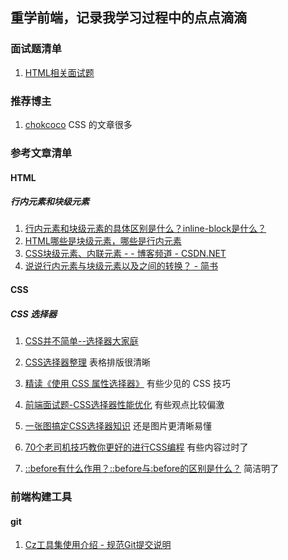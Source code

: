 ## 重学前端，记录我学习过程中的点点滴滴

### 面试题清单

1. [HTML相关面试题](<https://github.com/tjx666/FE-Getting-Started/blob/master/HTML/README.md>)

### 推荐博主

1. [chokcoco](<https://www.cnblogs.com/coco1s>) CSS 的文章很多

### 参考文章清单

#### HTML

##### 行内元素和块级元素

1. [行内元素和块级元素的具体区别是什么？inline-block是什么？](https://www.cnblogs.com/iceflorence/p/6626187.html)
2. [HTML哪些是块级元素，哪些是行内元素](https://www.cnblogs.com/yxm440/p/7667539.html)
3. [CSS块级元素、内联元素 - - 博客频道 - CSDN.NET](https://link.jianshu.com/?t=http://blog.csdn.net/sunlovefly2012/article/details/16859659)
4. [说说行内元素与块级元素以及之间的转换？ - 简书](https://www.jianshu.com/p/274614a078f3)

#### CSS

##### CSS 选择器

1. [CSS并不简单--选择器大家庭](<https://juejin.im/post/59a61c11f265da248d0ce1e5>)

2. [CSS选择器整理](<https://segmentfault.com/a/1190000007815822>) 表格排版很清晰

3. [精读《使用 CSS 属性选择器》](<https://juejin.im/post/5bfb411a6fb9a049f153df56>) 有些少见的 CSS 技巧

4. [前端面试题-CSS选择器性能优化](<https://segmentfault.com/a/1190000013768970#articleHeader3>) 有些观点比较偏激

5. [一张图搞定CSS选择器知识](<https://www.nuist.today/ejIjWE/>) 还是图片更清晰易懂

6. [70个老司机技巧教你更好的进行CSS编程](<https://juejin.im/entry/5aceccc2f265da23945fdb84>) 有些内容过时了

7. [::before有什么作用？::before与:before的区别是什么？](<http://m.php.cn/article/412795.html>) 简洁明了

### 前端构建工具

#### git

1. [Cz工具集使用介绍 - 规范Git提交说明](https://juejin.im/post/5cc4694a6fb9a03238106eb9)

   